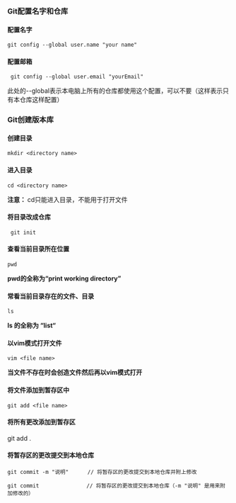 ### Git配置名字和仓库

#### 配置名字

`git config --global user.name "your name"`



#### 配置邮箱

 ` git config --global user.email "yourEmail"`

此处的--global表示本电脑上所有的仓库都使用这个配置，可以不要（这样表示只有本仓库这样配置）





### Git创建版本库

#### 创建目录

`mkdir <directory name>`



#### 进入目录

`cd <directory name>`

<strong> 注意： </strong>cd只能进入目录，不能用于打开文件



#### 将目录改成仓库

` git init`



#### 查看当前目录所在位置

`pwd`

<strong>pwd的全称为“print working directory”</strong>



#### 常看当前目录存在的文件、目录

`ls`

<strong>ls 的全称为 “list“ </strong>



#### 以vim模式打开文件

`vim <file name>`

<strong>当文件不存在时会创造文件然后再以vim模式打开</strong>



#### 将文件添加到暂存区中

`git add <file name>`

#### 将所有更改添加到暂存区

git add .



#### 将暂存区的更改提交到本地仓库

```git bash
git commit -m "说明"   	// 将暂存区的更改提交到本地仓库并附上修改

git commit 				 // 将暂存区的更改提交到本地仓库（-m "说明" 是用来附加修改的）
```







